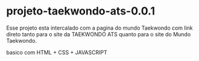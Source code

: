# projeto-taekwondo-ats-0.0.1


Esse projeto esta intercalado com a pagina do mundo Taekwondo com link direto tanto para o site da TAEKWONDO ATS quanto para o site do Mundo Taekwondo.

basico com HTML + CSS + JAVASCRIPT